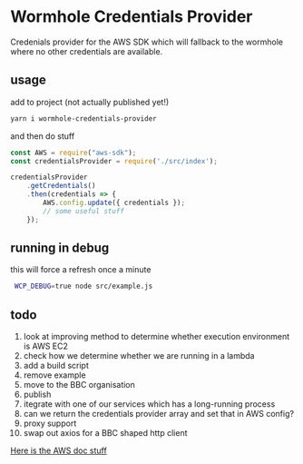 # Wormhole Credentials Provider

Credenials provider for the AWS SDK which will fallback to the wormhole where no other credentials are available.

## usage

add to project (not actually published yet!)

```bash
yarn i wormhole-credentials-provider
```

and then do stuff

```javascript
const AWS = require("aws-sdk");
const credentialsProvider = require('./src/index');

credentialsProvider
    .getCredentials()
    .then(credentials => {
        AWS.config.update({ credentials });
        // some useful stuff
    });
```

## running in debug

this will force a refresh once a minute

```bash
 WCP_DEBUG=true node src/example.js
```

## todo

1. look at improving method to determine whether execution environment is AWS EC2
2. check how we determine whether we are running in a lambda
3. add a build script
4. remove example
5. move to the BBC organisation
6. publish
7. itegrate with one of our services which has a long-running process
8. can we return the credentials provider array and set that in AWS config?
9. proxy support
10. swap out axios for a BBC shaped http client

[Here is the AWS doc stuff](https://docs.aws.amazon.com/AWSJavaScriptSDK/latest/AWS/CredentialProviderChain.html)
